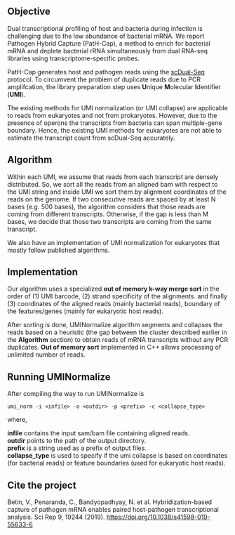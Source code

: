 

## Objective
Dual transcriptional profiling of host and bacteria during infection is challenging due to the low abundance of bacterial mRNA. We report Pathogen Hybrid Capture (PatH-Cap), a method to enrich for bacterial mRNA and deplete bacterial rRNA simultaneously from dual RNA-seq libraries using transcriptome-specific probes. 

PatH-Cap generates host and pathogen reads using the [scDual-Seq](https://genomebiology.biomedcentral.com/articles/10.1186/s13059-017-1340-x) protocol. To circumvent the problem of duplicate reads due to PCR amplifcation, the library preparation step uses <b>U</b>nique <b>M</b>olecular <b>I</b>dentifier (<b>UMI</b>). 

The existing methods for UMI normalization (or UMI collapse) are applicable to reads from eukaryotes and not from prokaryotes. However, due to the presence of operons the transcripts from bacteria can span multiple-gene boundary. Hence, the existing UMI methods for eukaryotes are not able to estimate the transcript count from scDual-Seq accurately. 

## Algorithm
Within each UMI, we assume that reads from each transcript are densely distributed. So, we sort all the reads from an aligned bam with respect to the UMI string and inside UMI we sort them by alignment coordinates of the reads on the genome. If two consecutive reads are spaced by at least N bases (e.g. 500 bases), the algorithm considers that those reads are coming from different transcripts. Otherwise, if the gap is less than M bases, we decide that those two transcripts are coming from the same transcript.

We also have an implementation of UMI normalization for eukaryotes that mostly follow published algorithms.

## Implementation
Our algorithm uses a specialized <b>out of memory k-way merge sort</b> in the order of (1) UMI barcode,  (2) strand specificity of the alignments. and finally (3) coordinates of the aligned reads (mainly bacterial reads), boundary of the features/genes (mainly for eukaryotic host reads).

After sorting is done, UMINormalize algorithm segments and collapses the reads based on a heuristic (the gap between the cluster described earlier in the <b>Algorithm</b> section) to obtain reads of mRNA transcripts without any PCR duplicates. <b>Out of memory sort</b> implemented in C++ allows processing of unlimited number of reads.

## Running UMINormalize
After compiling the way to run UMINormalize is
```
umi_norm -i <infile> -o <outdir> -p <prefix> -c <collapse_type>
```
where, 

<b>infile</b> contains the input sam/bam file containing aligned reads.<br>
<b>outdir</b> points to the path of the output directory.<br>
<b>prefix</b> is a string used as a prefix of output files.<br>
<b>collapse_type</b> is used to specify if the umi collapse is based on coordinates (for bacterial reads) or feature boundaries (used for eukaryotic host reads).

## Cite the project
Betin, V., Penaranda, C., Bandyopadhyay, N. et al. Hybridization-based capture of pathogen mRNA enables paired host-pathogen transcriptional analysis. Sci Rep 9, 19244 (2019). https://doi.org/10.1038/s41598-019-55633-6



 

